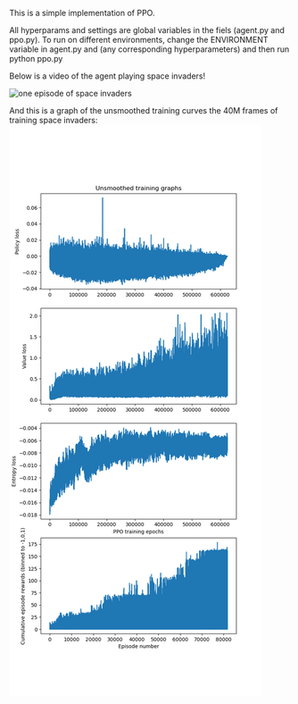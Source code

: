 This is a simple implementation of PPO.

All hyperparams and settings are global variables in the fiels (agent.py and ppo.py).
To run on different environments, change the ENVIRONMENT variable in agent.py
and (any corresponding hyperparameters) and then run 
python ppo.py


Below is a video of the agent playing space invaders!

![one episode of space invaders](images/space_invaders_animation.gif)

And this is a graph of the unsmoothed training curves the 40M frames of training space invaders:
![space invaders training curves](images/space_invaders_graph.png)

